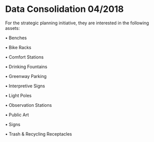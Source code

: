 # Data Consolidation 04/2018

For the strategic planning initiative, they are interested in the following assets:

•	Benches

•	Bike Racks

•	Comfort Stations

•	Drinking Fountains

•	Greenway Parking

•	Interpretive Signs

•	Light Poles

•	Observation Stations

•	Public Art

•	Signs

•	Trash & Recycling Receptacles 



